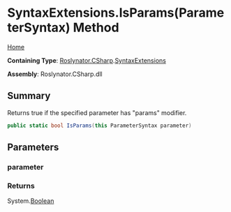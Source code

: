 # SyntaxExtensions\.IsParams\(ParameterSyntax\) Method

[Home](../../../../README.md)

**Containing Type**: [Roslynator.CSharp](../../README.md)\.[SyntaxExtensions](../README.md)

**Assembly**: Roslynator\.CSharp\.dll

## Summary

Returns true if the specified parameter has "params" modifier\.

```csharp
public static bool IsParams(this ParameterSyntax parameter)
```

## Parameters

### parameter





### Returns

System\.[Boolean](https://docs.microsoft.com/en-us/dotnet/api/system.boolean)

